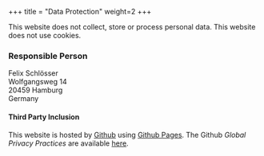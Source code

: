 +++
title = "Data Protection"
weight=2
+++

This website does not collect, store or process personal data. This website does not use cookies.

### Responsible Person
Felix Schlösser<br>
Wolfgangsweg 14<br>
20459 Hamburg<br>
Germany


#### Third Party Inclusion
This website is hosted by [Github](https://github.com) using [Github Pages](https://help.github.com/articles/what-is-github-pages/). The Github *Global Privacy Practices* are available [here](https://help.github.com/articles/global-privacy-practices/).
